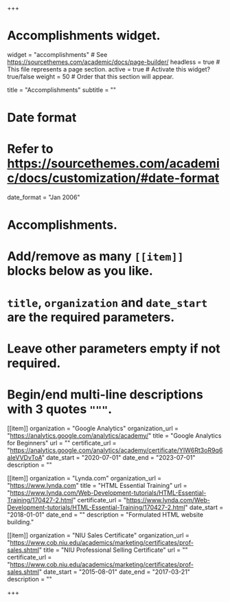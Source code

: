 +++
# Accomplishments widget.
widget = "accomplishments"  # See https://sourcethemes.com/academic/docs/page-builder/
headless = true  # This file represents a page section.
active = true  # Activate this widget? true/false
weight = 50  # Order that this section will appear.

title = "Accomplish&shy;ments"
subtitle = ""

# Date format
#   Refer to https://sourcethemes.com/academic/docs/customization/#date-format
date_format = "Jan 2006"

# Accomplishments.
#   Add/remove as many `[[item]]` blocks below as you like.
#   `title`, `organization` and `date_start` are the required parameters.
#   Leave other parameters empty if not required.
#   Begin/end multi-line descriptions with 3 quotes `"""`.

[[item]]
  organization = "Google Analytics"
  organization_url = "https://analytics.google.com/analytics/academy/"
  title = "Google Analytics for Beginners"
  url = ""
  certificate_url = "https://analytics.google.com/analytics/academy/certificate/YIW6Rt3oR9q6aIeVVDvToA"
  date_start = "2020-07-01"
  date_end = "2023-07-01"
  description = ""

[[item]]
  organization = "Lynda.com"
  organization_url = "https://www.lynda.com"
  title = "HTML Essential Training"
  url = "https://www.lynda.com/Web-Development-tutorials/HTML-Essential-Training/170427-2.html"
  certificate_url = "https://www.lynda.com/Web-Development-tutorials/HTML-Essential-Training/170427-2.html"
  date_start = "2018-01-01"
  date_end = ""
  description = "Formulated HTML website building."
  
[[item]]
  organization = "NIU Sales Certificate"
  organization_url = "https://www.cob.niu.edu/academics/marketing/certificates/prof-sales.shtml"
  title = "NIU Professional Selling Certificate"
  url = ""
  certificate_url = "https://www.cob.niu.edu/academics/marketing/certificates/prof-sales.shtml"
  date_start = "2015-08-01"
  date_end = "2017-03-21"
  description = ""

+++
